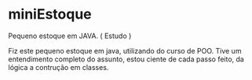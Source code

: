 # miniEstoque
Pequeno estoque em JAVA. ( Estudo )

Fiz este pequeno estoque em java, utilizando do curso de POO.
Tive um entendimento completo do assunto, estou ciente de cada passo feito, da lógica a contrução em classes.
